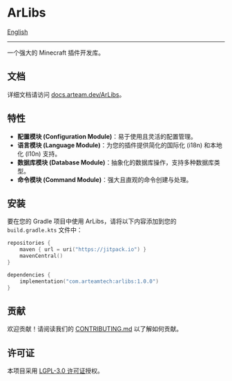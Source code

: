 # ArLibs

[English](README.md) 

---

一个强大的 Minecraft 插件开发库。

## 文档

详细文档请访问 [docs.arteam.dev/ArLibs](https://docs.arteam.dev/ArLibs)。

## 特性

*   **配置模块 (Configuration Module)**：易于使用且灵活的配置管理。
*   **语言模块 (Language Module)**：为您的插件提供简化的国际化 (i18n) 和本地化 (l10n) 支持。
*   **数据库模块 (Database Module)**：抽象化的数据库操作，支持多种数据库类型。
*   **命令模块 (Command Module)**：强大且直观的命令创建与处理。

## 安装

要在您的 Gradle 项目中使用 ArLibs，请将以下内容添加到您的 `build.gradle.kts` 文件中：

```kotlin
repositories {
    maven { url = uri("https://jitpack.io") }
    mavenCentral()
}

dependencies {
    implementation("com.arteamtech:arlibs:1.0.0")
}
```

## 贡献

欢迎贡献！请阅读我们的 [CONTRIBUTING.md](CONTRIBUTING.md) 以了解如何贡献。

## 许可证

本项目采用 [LGPL-3.0 许可证](LICENSE)授权。
